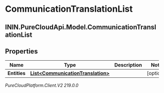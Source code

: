 # CommunicationTranslationList

## ININ.PureCloudApi.Model.CommunicationTranslationList

## Properties

|Name | Type | Description | Notes|
|------------ | ------------- | ------------- | -------------|
| **Entities** | [**List&lt;CommunicationTranslation&gt;**](CommunicationTranslation) |  | [optional] |



_PureCloudPlatform.Client.V2 219.0.0_
